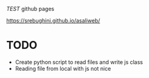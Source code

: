 *TEST* github pages

https://srebughini.github.io/asaliweb/


# TODO

* Create python script to read files and write js class
* Reading file from local with js not nice

